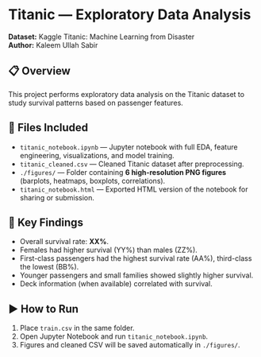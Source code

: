 # Titanic — Exploratory Data Analysis

**Dataset:** Kaggle Titanic: Machine Learning from Disaster  
**Author:** Kaleem Ullah Sabir  

## 📋 Overview
This project performs exploratory data analysis on the Titanic dataset to study survival patterns based on passenger features.

## 📂 Files Included
- `titanic_notebook.ipynb` — Jupyter notebook with full EDA, feature engineering, visualizations, and model training.
- `titanic_cleaned.csv` — Cleaned Titanic dataset after preprocessing.
- `./figures/` — Folder containing **6 high-resolution PNG figures** (barplots, heatmaps, boxplots, correlations).
- `titanic_notebook.html` — Exported HTML version of the notebook for sharing or submission.

## 🔑 Key Findings
- Overall survival rate: **XX%**.
- Females had higher survival (YY%) than males (ZZ%).  
- First-class passengers had the highest survival rate (AA%), third-class the lowest (BB%).  
- Younger passengers and small families showed slightly higher survival.  
- Deck information (when available) correlated with survival.

## ▶️ How to Run
1. Place `train.csv` in the same folder.
2. Open Jupyter Notebook and run `titanic_notebook.ipynb`.
3. Figures and cleaned CSV will be saved automatically in `./figures/`.
